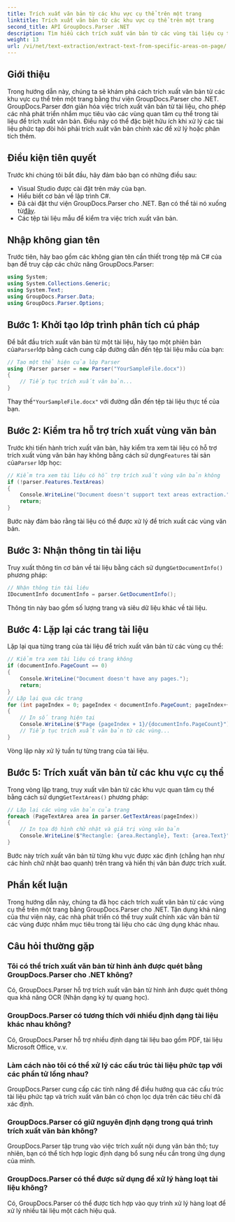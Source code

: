 ```yaml
---
title: Trích xuất văn bản từ các khu vực cụ thể trên một trang
linktitle: Trích xuất văn bản từ các khu vực cụ thể trên một trang
second_title: API GroupDocs.Parser .NET
description: Tìm hiểu cách trích xuất văn bản từ các vùng tài liệu cụ thể bằng GroupDocs.Parser cho .NET. Trích xuất văn bản có mục tiêu và chính xác cho ứng dụng của bạn.
weight: 13
url: /vi/net/text-extraction/extract-text-from-specific-areas-on-page/
---
```

## Giới thiệu
Trong hướng dẫn này, chúng ta sẽ khám phá cách trích xuất văn bản từ các khu vực cụ thể trên một trang bằng thư viện GroupDocs.Parser cho .NET. GroupDocs.Parser đơn giản hóa việc trích xuất văn bản từ tài liệu, cho phép các nhà phát triển nhắm mục tiêu vào các vùng quan tâm cụ thể trong tài liệu để trích xuất văn bản. Điều này có thể đặc biệt hữu ích khi xử lý các tài liệu phức tạp đòi hỏi phải trích xuất văn bản chính xác để xử lý hoặc phân tích thêm.
## Điều kiện tiên quyết
Trước khi chúng tôi bắt đầu, hãy đảm bảo bạn có những điều sau:
- Visual Studio được cài đặt trên máy của bạn.
- Hiểu biết cơ bản về lập trình C#.
- Đã cài đặt thư viện GroupDocs.Parser cho .NET. Bạn có thể tải nó xuống từ[đây](https://releases.groupdocs.com/parser/net/).
- Các tệp tài liệu mẫu để kiểm tra việc trích xuất văn bản.
## Nhập không gian tên
Trước tiên, hãy bao gồm các không gian tên cần thiết trong tệp mã C# của bạn để truy cập các chức năng GroupDocs.Parser:
```csharp
using System;
using System.Collections.Generic;
using System.Text;
using GroupDocs.Parser.Data;
using GroupDocs.Parser.Options;
```
## Bước 1: Khởi tạo lớp trình phân tích cú pháp
 Để bắt đầu trích xuất văn bản từ một tài liệu, hãy tạo một phiên bản của`Parser`lớp bằng cách cung cấp đường dẫn đến tệp tài liệu mẫu của bạn:
```csharp
// Tạo một thể hiện của lớp Parser
using (Parser parser = new Parser("YourSampleFile.docx"))
{
    // Tiếp tục trích xuất văn bản...
}
```
 Thay thế`"YourSampleFile.docx"` với đường dẫn đến tệp tài liệu thực tế của bạn.
## Bước 2: Kiểm tra hỗ trợ trích xuất vùng văn bản
 Trước khi tiến hành trích xuất văn bản, hãy kiểm tra xem tài liệu có hỗ trợ trích xuất vùng văn bản hay không bằng cách sử dụng`Features` tài sản của`Parser` lớp học:
```csharp
// Kiểm tra xem tài liệu có hỗ trợ trích xuất vùng văn bản không
if (!parser.Features.TextAreas)
{
    Console.WriteLine("Document doesn't support text areas extraction.");
    return;
}
```
Bước này đảm bảo rằng tài liệu có thể được xử lý để trích xuất các vùng văn bản.
## Bước 3: Nhận thông tin tài liệu
 Truy xuất thông tin cơ bản về tài liệu bằng cách sử dụng`GetDocumentInfo()` phương pháp:
```csharp
// Nhận thông tin tài liệu
IDocumentInfo documentInfo = parser.GetDocumentInfo();
```
Thông tin này bao gồm số lượng trang và siêu dữ liệu khác về tài liệu.
## Bước 4: Lặp lại các trang tài liệu
Lặp lại qua từng trang của tài liệu để trích xuất văn bản từ các vùng cụ thể:
```csharp
// Kiểm tra xem tài liệu có trang không
if (documentInfo.PageCount == 0)
{
    Console.WriteLine("Document doesn't have any pages.");
    return;
}
// Lặp lại qua các trang
for (int pageIndex = 0; pageIndex < documentInfo.PageCount; pageIndex++)
{
    // In số trang hiện tại
    Console.WriteLine($"Page {pageIndex + 1}/{documentInfo.PageCount}");
    // Tiếp tục trích xuất văn bản từ các vùng...
}
```
Vòng lặp này xử lý tuần tự từng trang của tài liệu.
## Bước 5: Trích xuất văn bản từ các khu vực cụ thể
Trong vòng lặp trang, truy xuất văn bản từ các khu vực quan tâm cụ thể bằng cách sử dụng`GetTextAreas()` phương pháp:
```csharp
// Lặp lại các vùng văn bản của trang
foreach (PageTextArea area in parser.GetTextAreas(pageIndex))
{
    // In tọa độ hình chữ nhật và giá trị vùng văn bản
    Console.WriteLine($"Rectangle: {area.Rectangle}, Text: {area.Text}");
}
```
Bước này trích xuất văn bản từ từng khu vực được xác định (chẳng hạn như các hình chữ nhật bao quanh) trên trang và hiển thị văn bản được trích xuất.
## Phần kết luận
Trong hướng dẫn này, chúng ta đã học cách trích xuất văn bản từ các vùng cụ thể trên một trang bằng GroupDocs.Parser cho .NET. Tận dụng khả năng của thư viện này, các nhà phát triển có thể truy xuất chính xác văn bản từ các vùng được nhắm mục tiêu trong tài liệu cho các ứng dụng khác nhau.

## Câu hỏi thường gặp
### Tôi có thể trích xuất văn bản từ hình ảnh được quét bằng GroupDocs.Parser cho .NET không?
Có, GroupDocs.Parser hỗ trợ trích xuất văn bản từ hình ảnh được quét thông qua khả năng OCR (Nhận dạng ký tự quang học).
### GroupDocs.Parser có tương thích với nhiều định dạng tài liệu khác nhau không?
Có, GroupDocs.Parser hỗ trợ nhiều định dạng tài liệu bao gồm PDF, tài liệu Microsoft Office, v.v.
### Làm cách nào tôi có thể xử lý các cấu trúc tài liệu phức tạp với các phần tử lồng nhau?
GroupDocs.Parser cung cấp các tính năng để điều hướng qua các cấu trúc tài liệu phức tạp và trích xuất văn bản có chọn lọc dựa trên các tiêu chí đã xác định.
### GroupDocs.Parser có giữ nguyên định dạng trong quá trình trích xuất văn bản không?
GroupDocs.Parser tập trung vào việc trích xuất nội dung văn bản thô; tuy nhiên, bạn có thể tích hợp logic định dạng bổ sung nếu cần trong ứng dụng của mình.
### GroupDocs.Parser có thể được sử dụng để xử lý hàng loạt tài liệu không?
Có, GroupDocs.Parser có thể được tích hợp vào quy trình xử lý hàng loạt để xử lý nhiều tài liệu một cách hiệu quả.